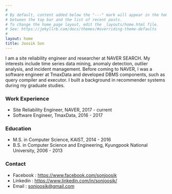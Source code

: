 ```yaml
---
#
# By default, content added below the "---" mark will appear in the home page
# between the top bar and the list of recent posts.
# To change the home page layout, edit the _layouts/home.html file.
# See: https://jekyllrb.com/docs/themes/#overriding-theme-defaults
#
layout: home
title: Joosik Son
---
```


I am a site reliability engineer and researcher at NAVER SEARCH. My interests include time series data mining, anomaly detection, outlier analysis, and incident management. Before coming to NAVER, I was a software engineer at TmaxData and developed DBMS components, such as query compiler and executor.  I built a background in recommender systems during my graduate studies.

### Work Experience
* Site Reliability Engineer, NAVER, 2017 - current
* Software Engineer, TmaxData, 2016 - 2017

### Education
* M.S. in Computer Science, KAIST, 2014 - 2016
* B.S. in Computer Science and Engineering, Kyungpook National University, 2006 - 2013

### Contact
* Facebook : https://www.facebook.com/sonjoosik
* Linkedin : https://www.linkedin.com/in/sonjoosik/
* Email : [sonjoosik@gmail.com](mailto://sonjoosik@gmail.com)
